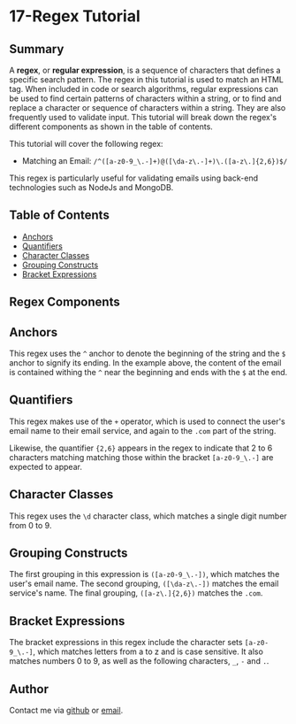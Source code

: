 # 17-Regex Tutorial 

## Summary 

A **regex**, or **regular expression**, is a sequence of characters that defines a specific search pattern. The regex in this tutorial is used to match an HTML tag. When included in code or search algorithms, regular expressions can be used to find certain patterns of characters within a string, or to find and replace a character or sequence of characters within a string. They are also frequently used to validate input. This tutorial will break down the regex's different components as shown in the table of contents.

This tutorial will cover the following regex:

 - Matching an Email: `/^([a-z0-9_\.-]+)@([\da-z\.-]+)\.([a-z\.]{2,6})$/`

 This regex is particularly useful for validating emails using back-end technologies such as NodeJs and MongoDB. 

## Table of Contents
- [Anchors](#anchors)
- [Quantifiers](#quantifiers)
- [Character Classes](#character-classes)
- [Grouping Constructs](#grouping-constructs)
- [Bracket Expressions](#bracket-expressions)


## Regex Components

## Anchors

This regex uses the `^` anchor to denote the beginning of the string and the `$` anchor to signify its ending. In the example above, the content of the email is contained withing the `^` near the beginning and ends with the `$` at the end.

## Quantifiers

This regex makes use of the `+` operator, which is used to connect the user's email name to their email service, and again to the `.com` part of the string. 

Likewise, the quantifier `{2,6}` appears in the regex to indicate that 2 to 6 characters matching matching those within the bracket `[a-z0-9_\.-]` are expected to appear. 

## Character Classes

This regex uses the `\d` character class, which matches a single digit number from 0 to 9. 

## Grouping Constructs

The first grouping in this expression is `([a-z0-9_\.-])`, which matches the user's email name. The second grouping, `([\da-z\.-])` matches the email service's name. The final grouping, `([a-z\.]{2,6})` matches the `.com`.

## Bracket Expressions

The bracket expressions in this regex include the character sets `[a-z0-9_\.-]`, which matches letters from a to z and is case sensitive. It also matches numbers 0 to 9, as well as the following characters, `_`, `-` and `.`. 

## Author

Contact me via [github](https://github.com/jgislaszapata) or [email](mailto:$jesusgibranislas@gmail.com).